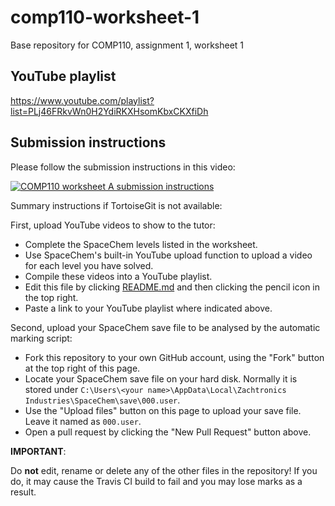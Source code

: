 # comp110-worksheet-1
Base repository for COMP110, assignment 1, worksheet 1

## YouTube playlist
https://www.youtube.com/playlist?list=PLj46FRkvWn0H2YdiRKXHsomKbxCKXfiDh

## Submission instructions

Please follow the submission instructions in this video:

[![COMP110 worksheet A submission instructions](http://img.youtube.com/vi/RZPPM0LZmn8/0.jpg)](https://youtu.be/RZPPM0LZmn8 "COMP110 worksheet A submission instructions")

Summary instructions if TortoiseGit is not available:

First, upload YouTube videos to show to the tutor:
* Complete the SpaceChem levels listed in the worksheet.
* Use SpaceChem's built-in YouTube upload function to upload a video for each level you have solved.
* Compile these videos into a YouTube playlist.
* Edit this file by clicking [README.md](README.md) and then clicking the pencil icon in the top right.
* Paste a link to your YouTube playlist where indicated above.

Second, upload your SpaceChem save file to be analysed by the automatic marking script:
* Fork this repository to your own GitHub account, using the "Fork" button at the top right of this page.
* Locate your SpaceChem save file on your hard disk. Normally it is stored under `C:\Users\<your name>\AppData\Local\Zachtronics Industries\SpaceChem\save\000.user`.
* Use the "Upload files" button on this page to upload your save file. Leave it named as `000.user`.
* Open a pull request by clicking the "New Pull Request" button above.

**IMPORTANT**: 

Do **not** edit, rename or delete any of the other files in the repository! If you do, it may cause the Travis CI build to fail and you may lose marks as a result.
